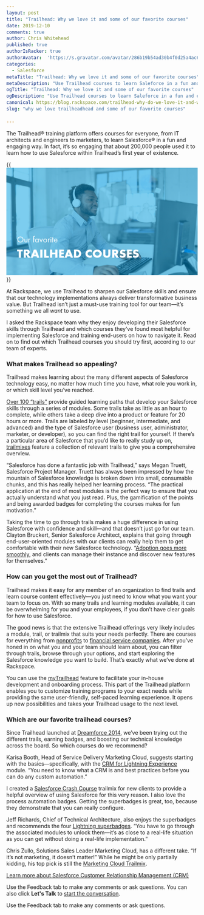 ```yaml
---
layout: post
title: "Trailhead: Why we love it and some of our favorite courses"
date: 2019-12-10
comments: true
author: Chris Whitehead
published: true
authorIsRacker: true
authorAvatar:  'https://s.gravatar.com/avatar/286b19b54ad30b4f0d25a4ac679744a8'
categories:
  - Salesforce
metaTitle: "Trailhead: Why we love it and some of our favorite courses"
metaDescription: "Use Trailhead courses to learn Saleforce in a fun and engaging way&mdash;there's something for everyone!"
ogTitle: "Trailhead: Why we love it and some of our favorite courses"
ogDescription: "Use Trailhead courses to learn Saleforce in a fun and engaging way&mdash;there's something for everyone!"
canonical: https://blog.rackspace.com/trailhead-why-do-we-love-it-and-which-are-our-favorite-courses/
slug: "why we love trailheadhead and some of our favorite courses" 

---
```

The Trailhead&reg; training platform offers courses for everyone, from IT
architects and engineers to marketers, to learn Salesforce&reg; in a fun and
engaging way. In fact, it’s so engaging that about 200,000 people used it to
learn how to use Salesforce within Trailhead’s first year of existence.

<!--more-->

{{<img src="Picture1.png" title="" alt="">}}

At Rackspace, we use Trailhead to sharpen our Salesforce skills and ensure that
our technology implementations always deliver transformative business value. But
Trailhead isn’t just a must-use training tool for our team&mdash;it’s
something we all *want* to use.

I asked the Rackspace team why they enjoy developing their Salesforce skills
through Trailhead and which courses they’ve found most helpful for implementing
Salesforce and training end-users on how to navigate it. Read on to find out
which Trailhead courses you should try first, according to our team of experts.

### What makes Trailhead so appealing?

Trailhead makes learning about the many different aspects of Salesforce
technology easy, no matter how much time you have, what role you work in, or
which skill level you’ve reached.

[Over 100 “trails”](https://trailhead.salesforce.com/en/trails) provide guided
learning paths that develop your Salesforce skills through a series of modules.
Some trails take as little as an hour to complete, while others take a deep dive
into a product or feature for 20 hours or more. Trails are labeled by level
(beginner, intermediate, and advanced) and the type of Salesforce user (business
user, administrator, marketer, or developer), so you can find the right trail for
yourself. If there’s a particular area of Salesforce that you’d like to really
study up on, [trailmixes](https://trailhead.salesforce.com/en/trailmixes)
feature a collection of relevant trails to give you a comprehensive overview.

“Salesforce has done a fantastic job with Trailhead,” says Megan Truett,
Salesforce Project Manager. Truett has always been impressed by how the mountain
of Salesforce knowledge is broken down into small, consumable chunks, and
this has really helped her learning process. “The practical application at the
end of most modules is the perfect way to ensure that you actually understand
what you just read. Plus, the gamification of the points and being awarded
badges for completing the courses makes for fun motivation.”

Taking the time to go through trails makes a huge difference in using Salesforce
with confidence and skill&mdash;and that doesn’t just go for our team. Clayton
Bruckert, Senior Salesforce Architect, explains that going through
end-user-oriented modules with our clients can really help them to get
comfortable with their new Salesforce technology.
“[Adoption goes more smoothly](https://appexchange.salesforce.com/appxContentListingDetail?listingId=a0N3A00000FHCi6UAH),
and clients can manage their instance and discover new features for
themselves.”

### How can you get the most out of Trailhead?

Trailhead makes it easy for any member of an organization to find trails and
learn course content effectively&mdash;you just need to know what you want your
team to focus on. With so many trails and learning modules available, it can be
overwhelming for you and your employees, if you don’t have clear goals for how
to use Salesforce.

The good news is that the extensive Trailhead offerings very likely includes
a module, trail, or trailmix that suits your needs perfectly. There are courses
for everything from
[nonprofits](https://trailhead.salesforce.com/en/search?keywords=nonprofit) to
[financial service companies](https://trailhead.salesforce.com/en/search?keywords=financial%20service).
After you’ve honed in on what you and your team should learn about, you can
filter through trails, browse through your options, and start exploring
the Salesforce knowledge you want to build. That’s exactly what we’ve done at
Rackspace.

You can use the [myTrailhead](https://trailhead.salesforce.com/mytrailhead)
feature to facilitate your in-house development and onboarding process. This
part of the Trailhead platform enables you to customize training programs to
your exact needs while providing the same user-friendly, self-paced learning
experience. It opens up new possibilities and takes your
Trailhead usage to the next level.

### Which are our favorite trailhead courses?

Since Trailhead launched at
[Dreamforce 2014](https://developer.salesforce.com/blogs/tech-pubs/2015/05/trailhead-new-approach-learning-salesforce.html),
we’ve been trying out the different trails, earning badges, and boosting our
technical knowledge across the board. So which courses do we recommend?

Karisa Booth, Head of Service Delivery Marketing Cloud, suggests starting with
the basics&mdash;specifically, with the
[CRM for Lightning Experience](https://trailhead.salesforce.com/en/content/learn/modules/lex_implementation_basics)
module. “You need to know what a CRM is and best practices before you can do
any custom automation.”

I created a
[Salesforce Crash Course](https://trailhead.salesforce.com/en/users/chriswhitehead/trailmixes/salesforce-crash-course)
trailmix for new clients to provide a helpful overview of using Salesforce for
this very reason. I also love the process automation badges. Getting the
superbadges is great, too, because they demonstrate that you can really
configure.

Jeff Richards, Chief of Technical Architecture, also enjoys the superbadges and
recommends the four
[Lightning superbadges](https://trailhead.salesforce.com/en/search?keywords=lightning%20superbadge).
“You have to go through the associated modules to unlock them&mdash;it’s as close
to a real-life situation as you can get without doing a real-life implementation.”

Chris Zullo, Solutions Sales Leader Marketing Cloud, has a different take.
“If it’s not marketing, it doesn’t matter!” While he might be only partially
kidding, his top pick is still the
[Marketing Cloud Trailmix](https://trailhead.salesforce.com/en/users/chriszullo/trailmixes/marketing-cloud).

<a class="cta red" id="cta" href="https://www.rackspace.com/salesforce">Learn more about Salesforce Customer Relationship Management (CRM)</a>

Use the Feedback tab to make any comments or ask questions. You can also click
**Let's Talk** to [start the conversation](https://www.rackspace.com/).

Use the Feedback tab to make any comments or ask questions.
